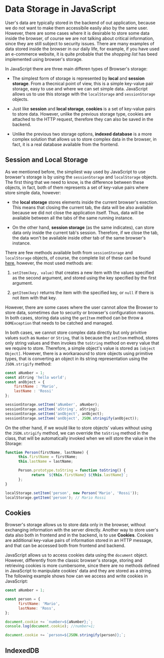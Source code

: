 # Data Storage in JavaScript

User's data are typically stored in the backend of out application, because we do not want to make them accessibile easily also by the same user. However, there are some cases where it is desirable to store some data inside the browser, of course we are not talking about critical information, since they are still subject to security issues. There are many examples of data stored inside the browser in our daily life, for example, if you have used an e-commerce website, it is quite probable that the _shopping list_ has beed implemented using browser's storage.

In JavaScript there are three main differen types of Browser's storage:

- The simplest form of storage is represented by **local** and **session storage**. From a thecnical point of view, this is a simple key-value pair storage, easy to use and where we can set simple data. JavaScript allows us to use this storage with the `localStorage` and `sessionStorage` objects.
- Just like **session** and **local storage**, **cookies** is a set of key-value pairs to store data. However, unlike the previous storage type, cookies are attached to the HTTP request, therefore they can also be saved in the backend.

- Unlike the previous two storage options, **indexed database** is a more complex solution that allows us to store complex data in the browser, in fact, it is a real database available from the frontend.

## Session and Local Storage

As we mentioned before, the simpliest way used by JavaScript to use browser's storage is by using the `sessionStorage` and `localStorage` objects. The first thing that we need to know, is the difference between these objects, in fact, both of them represents a set of key-value pairs where store simple data, however:

- the **local storage** stores elements inside the current browser's exection. This means that closing the current tab, the data will be also available because we did not close the application itself. Thus, data will be available between all the tabs of the same running instance.

- On the other hand, **session storage** (as the same indicates), can store data only inside the current tab's session. Therefore, if we close the tab, the data won't be available inside other tab of the same browser's instance.

There are few methods available both from `sessionStorage` and `localStorage` objects, of course, the complete list of these can be found [here](https://developer.mozilla.org/en-US/docs/Web/API/Storage), however, the most used methods are:

1. `setItem(key, value)` that creates a new item with the values specified as the second argument, and stored using the key specified by the first argument.

2. `getItem(key)` returns the item with the specified key, or `null` if there is not item with that key.

However, there are some cases where the user cannot allow the Browser to store data, sometimes due to security or browser's configuration reasons. In both cases, storing data using the `getItem` method can be throw a `DOMException` that needs to be catched and managed.

In both cases, we cannot store complex data directly but only privitive values such as `Number` or `String`, that is because the `setItem` method, stores only string values and then invokes the `toString` method on every value that we require to store. Therefore, a simple object's value is stored as `[object Object]`. However, there is a workaraound to store objects using primitive types, that is converting an object in its string representation using the `JSON.strigify` method:

```javascript
const aNumber = 1;
const aString 'hello world';
const anObject = {
    firstName : 'Mario',
    lastName : 'Rossi'
};

sessionStorage.setItem('aNumber', aNumber);
sessionStorage.setItem('aString', aString);
sessionStorage.setItem('anObject', anObject);
sessionStorage.setItem('anObject', JSON.stringify(anObject));
```

On the other hand, if we would like to store objects' values without using the `JSON.strigify` method, we can override the `toString` method in the class, that will be automatically invoked when we will store the value in the Storage:

```javascript
function Person(firstName, lastName) {
      this.firstName = firstName;
      this.lastName = lastName;

      Person.prototype.toString = function toString() {
            return `${this.firstName} ${this.lastName}`;
      };
}

localStorage.setItem('person', new Person('Mario', 'Rossi'));
localStorage.getItem('person'); // Mario Rossi
```

## Cookies

Browser's storage allows us to store data only in the browser, without exchanging information with the server directly. Another way to store user's data also both in frontend and in the backend, is to use **Cookies**. Cookies are additional key-value pairs of information stored in an HTTP message, and that can be accessed both from frontend and backend.

JavaScript allows us to access cookies data using the `document` object. However, differently from the classic browser's storage, storing and retrieving cookies is more cumbersome, since there are no methods defined in JavaScript to manipulate cookies' data and they are stored as a string. The following example shows how can we access and write cookies in JavaScript:

```javascript
const aNumber = 1;

const person = {
      firstName: 'Mario',
      lastName: 'Ross',
};

document.cookie += `number=${aNumber};`;
console.log(document.cookie); //number=1;

document.cookie += `person=${JSON.stringify(person)};`;
```

## IndexedDB
